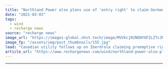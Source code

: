 ```yaml
---
title: "Northland Power also plans use of 'entry right' to claim German offshore auction win"
date: "2021-03-03"
tags: 
  - wind
  - recharge news
source: "recharge news"
image_url: "https://images-global.nhst.tech/image/MVVkcjR2NENYOFZLZTc3NmRrUWFqNUNBUFJybW1YR3hrL1dWWmxIT0FnTT0=/nhst/binary/981564d50f2006c98ce4e586f8202169"
image_fp: "/assets/img/post_thumbnails/155.jpg"
lead: "Canadian utility follows up on Iberdrola claiming preemptive right for area entering tender which hit had pre-developed"
article_url: "https://www.rechargenews.com/wind/northland-power-also-plans-use-of-entry-right-to-claim-german-offshore-auction-win/2-1-973910"
---
```


---
